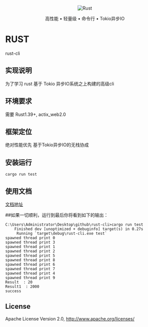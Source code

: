 <br>

<p align="center">
<img src="https://picb.zhimg.com/v2-cb1db68b184ed26bc6e2ff0b3108a827_1440w.jpg?source=172ae18b" alt="Rust">
</p>

<p align="center">高性能 • 轻量级 • 命令行 • Tokio异步IO</p>

# RUST
rust-cli

## 实现说明

为了学习 rust 基于 Tokio 异步IO系统之上构建的高级cli 

## 环境要求

需要 Rust1.39+, actix_web2.0


## 框架定位

绝对性能优先 基于Tokio异步IO的无栈协成

## 安装运行

```
cargo run test
```

## 使用文档

[文档地址](https://actix.rs/docs/)

##如果一切顺利，运行到最后你将看到如下的输出：
```
C:\Users\Administrator\Desktop\github\rust-cli>cargo run test
    Finished dev [unoptimized + debuginfo] target(s) in 0.27s
     Running `target\debug\rust-cli.exe test`
spawned thread print 0
spawned thread print 3
spawned thread print 1
spawned thread print 2
spawned thread print 5
spawned thread print 8
spawned thread print 6
spawned thread print 7
spawned thread print 4
spawned thread print 9
Result  : 20
Result1  : 2000
success

```


## License

Apache License Version 2.0, http://www.apache.org/licenses/